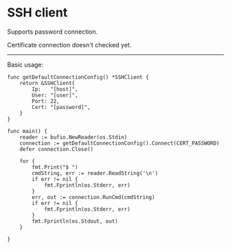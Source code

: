 # SSH client


Supports password connection.

Certificate connection doesn't checked yet.

***

Basic usage:


    func getDefaultConnectionConfig() *SSHClient {
        return &SSHClient{
            Ip:   "[host]",
            User: "[user]",
            Port: 22,
            Cert: "[password]",
        }
    }
    
    func main() {
        reader := bufio.NewReader(os.Stdin)
        connection := getDefaultConnectionConfig().Connect(CERT_PASSWORD)
        defer connection.Close()
        
        for {
            fmt.Print("$ ")
            cmdString, err := reader.ReadString('\n')
            if err != nil {
                fmt.Fprintln(os.Stderr, err)
            }
            err, out := connection.RunCmd(cmdString)
            if err != nil {
                fmt.Fprintln(os.Stderr, err)
            }
            fmt.Fprintln(os.Stdout, out)
        }
    
    }

